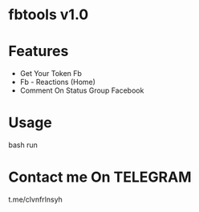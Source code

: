 # fbtools v1.0

# Features
- Get Your Token Fb
- Fb - Reactions (Home)
- Comment On Status Group Facebook

# Usage
bash run

# Contact me On TELEGRAM
t.me/clvnfrlnsyh

